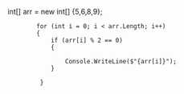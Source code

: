 int[] arr = new int[] {5,6,8,9};
            
           
            
            for (int i = 0; i < arr.Length; i++)
            {
                if (arr[i] % 2 == 0)
                {
                
                    Console.WriteLine($"{arr[i]}");
                }
              
             }
